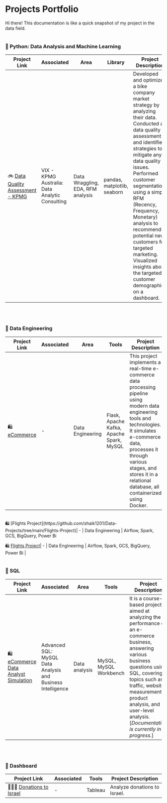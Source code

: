 # Projects Portfolio
Hi there! This documentation is like a quick snapshot of my project in the data field.
<br>
<br>


### 📂 Python: Data Analysis and Machine Learning

Project Link | Associated | Area | Library | Project Description 
---|---|---|---|---
🚲 [Data Quality Assessment - KPMG](https://github.com/shaik1201/Data-Projects/tree/main/KPMG) |VIX - KPMG Australia: Data Analytic Consulting | Data Wraggling, EDA, RFM analysis |pandas, matplotlib, seaborn | Developed and optimized a bike company market strategy by analyzing their data. Conducted a data quality assessment and identified strategies to mitigate any data quality issues. Performed customer segmentation using a simple RFM (Recency, Frequency, Monetary) analysis to recommend potential new customers for targeted marketing. Visualized insights about the targeted customer demographics on a dashboard.
<br>
<br>

### 📂 Data Engineering

Project Link | Associated | Area | Tools | Project Description
---|---|---|---|---
🛍 [eCommerce](https://github.com/shaik1201/Data-Projects/tree/main/Data%20Engineering%20-%20eCommerce)| - | Data Engineering | Flask, Apache Kafka, Apache Spark, MySQL | This project implements a real-time e-commerce data processing pipeline using modern data engineering tools and technologies. It simulates e-commerce data, processes it through various stages, and stores it in a relational database, all containerized using Docker.
<br>
🛍 [Flights Project](https://github.com/shaik1201/Data-Projects/tree/main/Flights-Project)| - | Data Engineering | Airflow, Spark, GCS, BigQuery, Power Bi 
<br>

🛍 [Flights Project](https://github.com/shaik1201/Data-Projects/tree/main/Flights-Project)| - | Data Engineering | Airflow, Spark, GCS, BigQuery, Power Bi |
<br>
<br>

### 📂 SQL

Project Link | Associated | Area | Tools | Project Description
---|---|---|---|---
🛍 [eCommerce Data Analyst Simulation](https://github.com/shaik1201/Data-Projects/tree/main/eCommerce%20Data%20Analyst%20Simulation)| Advanced SQL: MySQL Data Analysis and Business Intelligence|Data analysis| MySQL, MySQL Workbench |It is a course-based project aimed at analyzing the performance of an e-commerce business, answering various business questions using SQL, covering topics such as traffic, website measurement, product analysis, and user-level analysis. [*Documentation is currently in progress.*]
<br>
<br>

### 📂 Dashboard
Project Link | Associated | Tools | Project Description
---|---|---|---
👩🏻‍💻 [Donations to Israel](https://public.tableau.com/app/profile/shai.kikozashvily/viz/Team55Presentation26_07/sheet18) | - | Tableau | Analyze donations to Israel.
<br>
<br>
